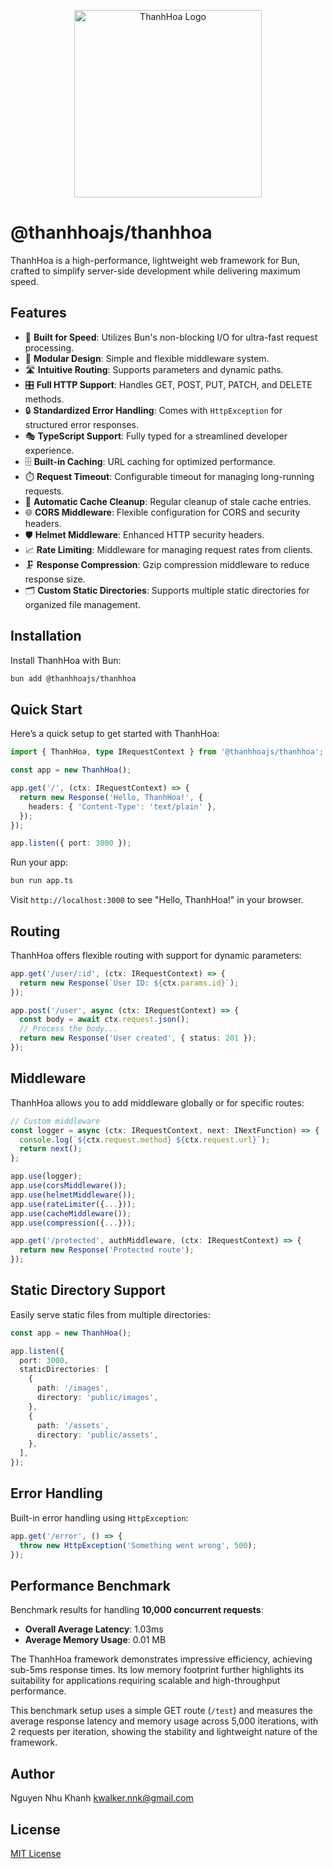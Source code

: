 <p align="center">
  <img src="https://drive.google.com/uc?export=view&id=1_M5tYoaKfXpqsOAPQl3WVWs9u5NWrG76" alt="ThanhHoa Logo" width="300"/>
</p>

# @thanhhoajs/thanhhoa

ThanhHoa is a high-performance, lightweight web framework for Bun, crafted to simplify server-side development while delivering maximum speed.

## Features

- 🚀 **Built for Speed**: Utilizes Bun's non-blocking I/O for ultra-fast request processing.
- 🧩 **Modular Design**: Simple and flexible middleware system.
- 🛣️ **Intuitive Routing**: Supports parameters and dynamic paths.
- 🎛️ **Full HTTP Support**: Handles GET, POST, PUT, PATCH, and DELETE methods.
- 🔒 **Standardized Error Handling**: Comes with `HttpException` for structured error responses.
- 🎭 **TypeScript Support**: Fully typed for a streamlined developer experience.
- 🗄️ **Built-in Caching**: URL caching for optimized performance.
- ⏱️ **Request Timeout**: Configurable timeout for managing long-running requests.
- 🧹 **Automatic Cache Cleanup**: Regular cleanup of stale cache entries.
- 🌐 **CORS Middleware**: Flexible configuration for CORS and security headers.
- 🛡️ **Helmet Middleware**: Enhanced HTTP security headers.
- 📈 **Rate Limiting**: Middleware for managing request rates from clients.
- 🗜️ **Response Compression**: Gzip compression middleware to reduce response size.
- 🗂️ **Custom Static Directories**: Supports multiple static directories for organized file management.

## Installation

Install ThanhHoa with Bun:

```bash
bun add @thanhhoajs/thanhhoa
```

## Quick Start

Here’s a quick setup to get started with ThanhHoa:

```typescript
import { ThanhHoa, type IRequestContext } from '@thanhhoajs/thanhhoa';

const app = new ThanhHoa();

app.get('/', (ctx: IRequestContext) => {
  return new Response('Hello, ThanhHoa!', {
    headers: { 'Content-Type': 'text/plain' },
  });
});

app.listen({ port: 3000 });
```

Run your app:

```bash
bun run app.ts
```

Visit `http://localhost:3000` to see "Hello, ThanhHoa!" in your browser.

## Routing

ThanhHoa offers flexible routing with support for dynamic parameters:

```typescript
app.get('/user/:id', (ctx: IRequestContext) => {
  return new Response(`User ID: ${ctx.params.id}`);
});

app.post('/user', async (ctx: IRequestContext) => {
  const body = await ctx.request.json();
  // Process the body...
  return new Response('User created', { status: 201 });
});
```

## Middleware

ThanhHoa allows you to add middleware globally or for specific routes:

```typescript
// Custom middleware
const logger = async (ctx: IRequestContext, next: INextFunction) => {
  console.log(`${ctx.request.method} ${ctx.request.url}`);
  return next();
};

app.use(logger);
app.use(corsMiddleware());
app.use(helmetMiddleware());
app.use(rateLimiter({...}));
app.use(cacheMiddleware());
app.use(compression({...}));

app.get('/protected', authMiddleware, (ctx: IRequestContext) => {
  return new Response('Protected route');
});
```

## Static Directory Support

Easily serve static files from multiple directories:

```typescript
const app = new ThanhHoa();

app.listen({
  port: 3000,
  staticDirectories: [
    {
      path: '/images',
      directory: 'public/images',
    },
    {
      path: '/assets',
      directory: 'public/assets',
    },
  ],
});
```

## Error Handling

Built-in error handling using `HttpException`:

```typescript
app.get('/error', () => {
  throw new HttpException('Something went wrong', 500);
});
```

## Performance Benchmark

Benchmark results for handling **10,000 concurrent requests**:

- **Overall Average Latency**: 1.03ms
- **Average Memory Usage**: 0.01 MB

The ThanhHoa framework demonstrates impressive efficiency, achieving sub-5ms response times. Its low memory footprint further highlights its suitability for applications requiring scalable and high-throughput performance.

This benchmark setup uses a simple GET route (`/test`) and measures the average response latency and memory usage across 5,000 iterations, with 2 requests per iteration, showing the stability and lightweight nature of the framework.

## Author

Nguyen Nhu Khanh <kwalker.nnk@gmail.com>

## License

[MIT License](https://github.com/thanhhoajs/thanhhoa?tab=MIT-1-ov-file)
